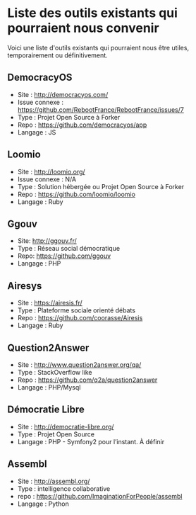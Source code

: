 Liste des outils existants qui pourraient nous convenir
=======================================================

Voici une liste d'outils existants qui pourraient nous être utiles, temporairement ou définitivement.

DemocracyOS
-----------

* Site : http://democracyos.com/
* Issue connexe : https://github.com/RebootFrance/RebootFrance/issues/7
* Type : Projet Open Source à Forker
* Repo : https://github.com/democracyos/app
* Langage : JS

Loomio
------

* Site : http://loomio.org/
* Issue connexe : N/A
* Type : Solution hébergée ou Projet Open Source à Forker
* Repo : https://github.com/loomio/loomio
* Langage : Ruby

Ggouv
---------

* Site: http://ggouv.fr/
* Type : Réseau social démocratique
* Repo: https://github.com/ggouv
* Langage : PHP

Airesys
---------
* Site : https://airesis.fr/
* Type : Plateforme sociale orienté débats
* Repo : https://github.com/coorasse/Airesis
* Langage : Ruby

Question2Answer
---------
* Site : http://www.question2answer.org/qa/
* Type : StackOverflow like
* Repo : https://github.com/q2a/question2answer
* Langage : PHP/Mysql

Démocratie Libre
-----------

* Site : http://democratie-libre.org/
* Type : Projet Open Source 
* Langage : PHP - Symfony2 pour l’instant. À définir

Assembl
-----------

* Site : http://assembl.org/
* Type : intelligence collaborative
* repo : https://github.com/ImaginationForPeople/assembl
* Langage : Python 
